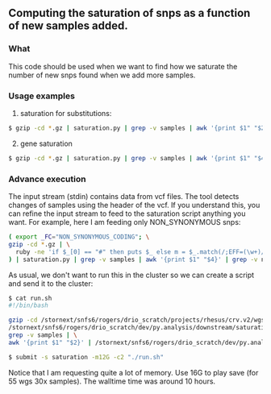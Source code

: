 ## Computing the saturation of snps as a function of new samples added.

### What

This code should be used when we want to find how we saturate the number of
new snps found when we add more samples.

### Usage examples

1. saturation for substitutions:

```sh
$ gzip -cd *.gz | saturation.py | grep -v samples | awk '{print $1" "$2}' | plot_sat.py "title: subs" "x: samples " "y: # of events" > subs.plot.py
```

2. gene saturation

```sh
$ gzip -cd *.gz | saturation.py | grep -v samples | awk '{print $1" "$4}' | plot_sat.py "title: subs" "x: samples " "y: # of genes" > subs.plot.py
```

### Advance execution

The input stream (stdin) contains data from vcf files. The tool detects changes of samples using
the header of the vcf. If you understand this, you can refine the input stream to feed to the saturation
script anything you want. For example, here I am feeding only NON_SYNONYMOUS snps:

```sh
( export _FC="NON_SYNONYMOUS_CODING"; \
gzip -cd *.gz | \
  ruby -ne 'if $_[0] == "#" then puts $_ else m = $_.match(/;EFF=(\w+)/); puts $_ if m[1] == ENV["_FC"] end' \
) | saturation.py | grep -v samples | awk '{print $1" "$4}' | grep -v num | plot_sat.py > output.png
```

As usual, we don't want to run this in the cluster so we can create a script and send it to the cluster:

```sh
$ cat run.sh
#!/bin/bash

gzip -cd /stornext/snfs6/rogers/drio_scratch/projects/rhesus/crv.v2/wgs/snps/*.vcf.anno.gz | \
/stornext/snfs6/rogers/drio_scratch/dev/py.analysis/downstream/saturation_snps/saturation.py | \
grep -v samples | \
awk '{print $1" "$2}' | /stornext/snfs6/rogers/drio_scratch/dev/py.analysis/downstream/saturation_snps/plot_sat.py "title: subs" "x: samples " "y: # of events" > Ravi_subs.plot.png

$ submit -s saturation -m12G -c2 "./run.sh"
```

Notice that I am requesting quite a lot of memory. Use 16G to play save (for 55 wgs 30x samples).
The walltime time was around 10 hours.

